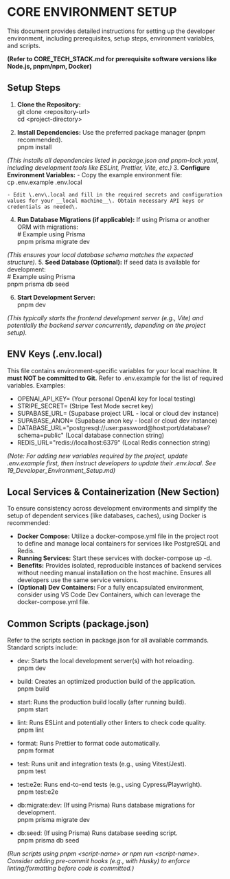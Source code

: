 # __CORE ENVIRONMENT SETUP__

This document provides detailed instructions for setting up the developer environment, including prerequisites, setup steps, environment variables, and scripts\.

__\(Refer to CORE\_TECH\_STACK\.md for prerequisite software versions like Node\.js, pnpm/npm, Docker\)__

## __Setup Steps__

1. __Clone the Repository:__  
git clone <repository\-url>  
cd <project\-directory>  

2. __Install Dependencies:__ Use the preferred package manager \(pnpm recommended\)\.  
pnpm install  
  
*\(This installs all dependencies listed in package\.json and pnpm\-lock\.yaml, including development tools like ESLint, Prettier, Vite, etc\.\)*
3. __Configure Environment Variables:__
	- Copy the example environment file:  
cp \.env\.example \.env\.local  

	- Edit \.env\.local and fill in the required secrets and configuration values for your __local machine__\. Obtain necessary API keys or credentials as needed\.
4. __Run Database Migrations \(if applicable\):__ If using Prisma or another ORM with migrations:  
\# Example using Prisma  
pnpm prisma migrate dev  
  
*\(This ensures your local database schema matches the expected structure\)\.*
5. __Seed Database \(Optional\):__ If seed data is available for development:  
\# Example using Prisma  
pnpm prisma db seed  

6. __Start Development Server:__  
pnpm dev  
  
*\(This typically starts the frontend development server \(e\.g\., Vite\) and potentially the backend server concurrently, depending on the project setup\)\.*

## __ENV Keys \(\.env\.local\)__

This file contains environment\-specific variables for your local machine\. __It must NOT be committed to Git\.__ Refer to \.env\.example for the list of required variables\. Examples:

- OPENAI\_API\_KEY= \(Your personal OpenAI key for local testing\)
- STRIPE\_SECRET= \(Stripe Test Mode secret key\)
- SUPABASE\_URL= \(Supabase project URL \- local or cloud dev instance\)
- SUPABASE\_ANON= \(Supabase anon key \- local or cloud dev instance\)
- DATABASE\_URL="postgresql://user:password@host:port/database?schema=public" \(Local database connection string\)
- REDIS\_URL="redis://localhost:6379" \(Local Redis connection string\)

*\(Note: For adding new variables required by the project, update \.env\.example first, then instruct developers to update their \.env\.local\. See 19\_Developer\_Environment\_Setup\.md\)*

## __Local Services & Containerization \(New Section\)__

To ensure consistency across development environments and simplify the setup of dependent services \(like databases, caches\), using Docker is recommended:

- __Docker Compose:__ Utilize a docker\-compose\.yml file in the project root to define and manage local containers for services like PostgreSQL and Redis\.
- __Running Services:__ Start these services with docker\-compose up \-d\.
- __Benefits:__ Provides isolated, reproducible instances of backend services without needing manual installation on the host machine\. Ensures all developers use the same service versions\.
- __\(Optional\) Dev Containers:__ For a fully encapsulated environment, consider using VS Code Dev Containers, which can leverage the docker\-compose\.yml file\.

## __Common Scripts \(package\.json\)__

Refer to the scripts section in package\.json for all available commands\. Standard scripts include:

- dev: Starts the local development server\(s\) with hot reloading\.  
pnpm dev  

- build: Creates an optimized production build of the application\.  
pnpm build  

- start: Runs the production build locally \(after running build\)\.  
pnpm start  

- lint: Runs ESLint and potentially other linters to check code quality\.  
pnpm lint  

- format: Runs Prettier to format code automatically\.  
pnpm format  

- test: Runs unit and integration tests \(e\.g\., using Vitest/Jest\)\.  
pnpm test  

- test:e2e: Runs end\-to\-end tests \(e\.g\., using Cypress/Playwright\)\.  
pnpm test:e2e  

- db:migrate:dev: \(If using Prisma\) Runs database migrations for development\.  
pnpm prisma migrate dev  

- db:seed: \(If using Prisma\) Runs database seeding script\.  
pnpm prisma db seed  


*\(Run scripts using pnpm <script\-name> or npm run <script\-name>\. Consider adding pre\-commit hooks \(e\.g\., with Husky\) to enforce linting/formatting before code is committed\.\)*

